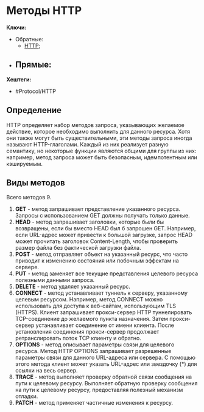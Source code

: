
# Методы HTTP

**Ключи:**
- Обратные:
	- [HTTP](http-protocol);
- Прямые:
	- 

**Хештеги:**
- #Protocol/HTTP 

## Определение

HTTP определяет набор методов запроса, указывающих желаемое действие, которое необходимо выполнить для данного ресурса. Хотя они также могут быть существительными, эти методы запроса иногда называют HTTP-глаголами. Каждый из них реализует разную семантику, но некоторые функции являются общими для группы из них: например, метод запроса может быть безопасным, идемпотентным или кэшируемым.

## Виды методов

Всего методов 9.

1) **GET** - метод запрашивает представление указанного ресурса. Запросы с использованием GET должны получать только данные.
2) **HEAD** - метод  запрашивает заголовки, которые были бы возвращены, если бы вместо HEAD был б запрошен GET. Например, если URL-адрес может привести к большой загрузке, запрос HEAD может прочитать заголовок Content-Length, чтобы проверить размер файла без фактической загрузки файла.
3) **POST** - метод отправляет объект на указанный ресурс, что часто приводит к изменению состояния или побочным эффектам на сервере.
4) **PUT** - метод заменяет все текущие представления целевого ресурса полезными данными запроса.
5) **DELETE** - метод удаляет указанный ресурс.
6) **CONNECT** - метод устанавливает туннель к серверу, указанному целевым ресурсом. Например, метод CONNECT можно использовать для доступа к веб-сайтам, использующим TLS (HTTPS). Клиент запрашивает прокси-сервер HTTP туннелировать TCP-соединение до желаемого пункта назначения. Затем прокси-сервер устанавливает соединение от имени клиента. После установления соединения прокси-сервер продолжает ретранслировать поток TCP клиенту и обратно.
7) **OPTIONS** - метод описывает параметры связи для целевого ресурса. Метод HTTP OPTIONS запрашивает разрешенные параметры связи для данного URL-адреса или сервера. С помощью этого метода клиент может указать URL-адрес или звездочку (\*) для ссылки на весь сервер.
8) **TRACE** - метод выполняет проверку обратной связи сообщения на пути к целевому ресурсу. Выполняет обратную проверку сообщения на пути к целевому ресурсу, предоставляя полезный механизм отладки.
9) **PATCH** - метод применяет частичные изменения к ресурсу.